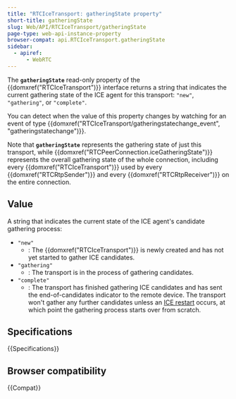 ```yaml
---
title: "RTCIceTransport: gatheringState property"
short-title: gatheringState
slug: Web/API/RTCIceTransport/gatheringState
page-type: web-api-instance-property
browser-compat: api.RTCIceTransport.gatheringState
sidebar:
  - apiref:
      - WebRTC
---
```


The **`gatheringState`** read-only property of the {{domxref("RTCIceTransport")}} interface returns a string that indicates the current gathering state of the ICE agent for this transport: `"new"`, `"gathering"`, or `"complete"`.

You can detect when the value of this property changes by watching for an event of type {{domxref("RTCIceTransport/gatheringstatechange_event", "gatheringstatechange")}}.

Note that **`gatheringState`** represents the gathering state of just this transport, while {{domxref("RTCPeerConnection.iceGatheringState")}} represents the overall gathering state of the whole connection, including every {{domxref("RTCIceTransport")}} used by every {{domxref("RTCRtpSender")}} and every {{domxref("RTCRtpReceiver")}} on the entire connection.

## Value

A string that indicates the current state of the ICE agent's candidate gathering process:

- `"new"`
  - : The {{domxref("RTCIceTransport")}} is newly created and has not yet started to gather ICE candidates.
- `"gathering"`
  - : The transport is in the process of gathering candidates.
- `"complete"`
  - : The transport has finished gathering ICE candidates and has sent the end-of-candidates indicator to the remote device. The transport won't gather any further candidates unless an [ICE restart](/en-US/docs/Web/API/WebRTC_API/Session_lifetime#ice_restart) occurs, at which point the gathering process starts over from scratch.

## Specifications

{{Specifications}}

## Browser compatibility

{{Compat}}
